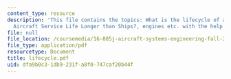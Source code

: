 ```yaml
---
content_type: resource
description: 'This file contains the topics: What is the lifecycle of an Aircraft?,
  Aircraft Service Life Longer than Ships?, engines etc. with the help of examples.'
file: null
file_location: /coursemedia/16-885j-aircraft-systems-engineering-fall-2004/dfa9b0c31db9231fa8f0747caf20b44f_lifecycle.pdf
file_type: application/pdf
resourcetype: Document
title: lifecycle.pdf
uid: dfa9b0c3-1db9-231f-a8f0-747caf20b44f
---
```


